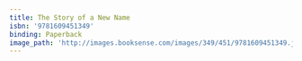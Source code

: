 ```yaml
---
title: The Story of a New Name
isbn: '9781609451349'
binding: Paperback
image_path: 'http://images.booksense.com/images/349/451/9781609451349.jpg'
---
```



